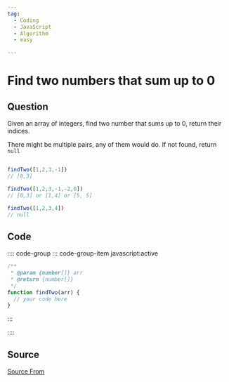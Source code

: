 ```yaml
---
tag:
  - Coding
  - JavaScript
  - Algorithm
  - easy

---
```

  
# Find two numbers that sum up to 0

## Question
Given an array of integers, find two number that sums up to 0, return their indices.

There might be multiple pairs, any of them would do. If not found, return `null`

```js

findTwo([1,2,3,-1])
// [0,3]

findTwo([1,2,3,-1,-2,0])
// [0,3] or [1,4] or [5, 5]

findTwo([1,2,3,4])
// null
```

## Code
:::: code-group
::: code-group-item javascript:active
```javascript
/**
 * @param {number[]} arr
 * @return {number[]}
 */
function findTwo(arr) {
  // your code here
}
```
:::
    
::::



##  Source
[Source From](https://bigfrontend.dev/problem/Find-two-numbers-that-sum-up-to-0)

  